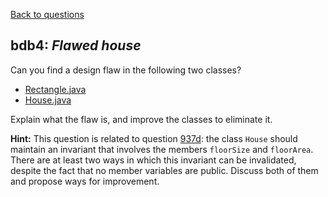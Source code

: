 [Back to questions](../../README.md)

## bdb4: *Flawed house*

Can you find a design flaw in the following two classes?

* [Rectangle.java](../solutions/code/tutorialquestions/questionbdb4/flawed/Rectangle.java)
* [House.java](../solutions/code/tutorialquestions/questionbdb4/flawed/House.java)

Explain what the flaw is, and improve the classes to eliminate it.

**Hint:** This question is related to question [937d](questions/937d.md): the class
`House` should maintain an invariant that involves the members `floorSize`
and `floorArea`.  There are at least two ways in which this invariant can be invalidated,
despite the fact that no member variables are public.  Discuss both of them and propose ways for
improvement.